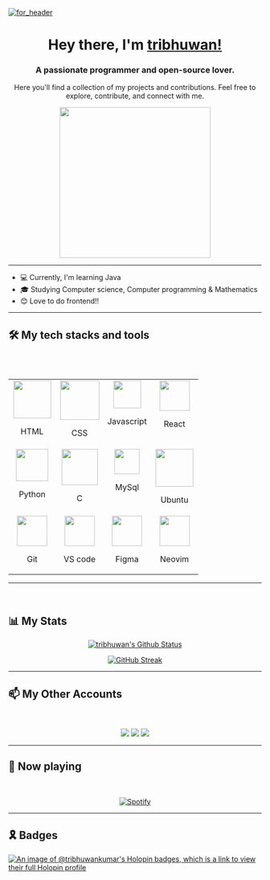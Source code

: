 [![for_header](https://github.com/tribhuwan-kumar/tribhuwan-kumar/assets/118052427/2282e321-3df3-4326-8ac8-822e4448a784)](https://tribhuwan.me)

<div align="center">

# Hey there, I'm [tribhuwan!](https://github.com/tribhuwan-kumar)

</div>


<div align="center">

### A passionate programmer and open-source lover. 
Here you'll find a collection of my projects and contributions. Feel free to explore, contribute, and connect   with me.

</div>

<div align="center">

<img src="https://github.com/tribhuwan-kumar/tribhuwan-kumar/assets/118052427/0ab9e775-4ba0-4a96-8516-c3b136328b75" width="300px">

</div>
<hr>
<div align="left">

- 💻 Currently, I'm learning Java
- 🎓 Studying Computer science, Computer programming & Mathematics
- 😊 Love to do frontend!!
 
</div>
<hr>

## 🛠️ My tech stacks and tools 
<br>
<table align="center">
  <tbody>
    <tr valign="top">
      <td width="25%" align="center">
        <img height="75px" src="https://cdn.svgporn.com/logos/html-5.svg">
        <p align="bottom"> HTML</p>
      </td>
      <td width="25%" align="center">
        <img height="78px" src="https://cdn.svgporn.com/logos/css-3.svg">
        <p align="bottom"> CSS</p>
      </td>
      <td width="25%" align="center">
        <img height="55px" src="https://cdn.svgporn.com/logos/javascript.svg">
        <p align="bottom"> Javascript</p>
      </td>
      <td width="25%" align="center">
        <img height="60px" src="https://cdn4.iconfinder.com/data/icons/logos-3/600/React.js_logo-512.png">
        <p align="bottom"> React</p>
      </td>
      <br>
    </tr>
    <tr valign="top">
      <td width="25%" align="center">
        <img height="64px" src="https://cdn4.iconfinder.com/data/icons/logos-and-brands/512/267_Python_logo-128.png">
        <p align="bottom"> Python</p>
      </td>
      <td width="25%" align="center">
        <img height="72px" src="https://upload.wikimedia.org/wikipedia/commons/1/18/C_Programming_Language.svg">
        <p align="bottom"> C</p>
      </td>
      <td width="25%" align="center">
        <img height="50px" src="https://upload.wikimedia.org/wikipedia/commons/0/0a/MySQL_textlogo.svg">
        <p align="bottom"> MySql</p>
      </td>
     <td width="25%" align="center">
        <img height="75px" src="https://github.com/tribhuwan-kumar/tribhuwan-kumar/assets/118052427/8aa83ab2-44ed-4f68-b4b7-0cdd6d5d58e6">
        <p align="bottom"> Ubuntu</p>
     </td>
    </tr>
    <tr valign="top">
          <td width="25%" align="center">
        <img height="60px" src="https://cdn.svgporn.com/logos/git-icon.svg">
        <p align="bottom"> Git</p>
      </td>
      <td width="25%" align="center">
        <img height="60px" src="https://upload.wikimedia.org/wikipedia/commons/9/9a/Visual_Studio_Code_1.35_icon.svg">
        <p align="bottom"> VS code</p>
      </td> 
      <td width="25%" align="center">
        <img height="60px" src="https://upload.wikimedia.org/wikipedia/commons/3/33/Figma-logo.svg">
        <p align="bottom"> Figma</p>
      </td>
      <td width="25%" align="center">
        <img height="60px" src="https://upload.wikimedia.org/wikipedia/commons/3/3a/Neovim-mark.svg">
        <p align="bottom"> Neovim</p>
      </td>
    </tr>
  </tbody>
</table>
<hr>
<br>


## 📊 My Stats
<div align = "center">

[![tribhuwan's Github Status](https://github-readme-stats.vercel.app/api?username=tribhuwan-kumar&show_icons=true&title_color=bd3ef8&icon_color=F9826C&text_color=E6EDF3&bg_color=0D1117&hide_border=true)](https://tribhuwan.me/)

</div>

<div align= "center">
 
 [![GitHub Streak](https://github-readme-streak-stats-silk-tau.vercel.app?user=tribhuwan-kumar&currStreakNum=ac4ed8&fire=red&sideLabels=c64aff&date_format=[Y.]n.j&theme=dark&ring=ff6c53&currStreakLabel=E04173&card_width=470&background=0D1117&hide_border=true)](https://tribhuwan.me/)

</div>

<hr>

<div>

## 📫 My Other Accounts
<br>
<p align="center">
<a href="https://www.linkedin.com/in/tribhuwan-kumar-7b6049289/"><img src="https://img.shields.io/badge/linkedin-%238500c2.svg?&style=for-the-badge&logo=linkedin&logoColor=white"></a>
<a href="https://instagram.com/tribhuwan.1"><img src="https://img.shields.io/badge/instagram-%23E4405F.svg?&style=for-the-badge&logo=instagram&logoColor=white"></a>
<a href="https://twitter.com/tribhuwan_1"><img src="https://img.shields.io/badge/twitter-%238500c2.svg?&style=for-the-badge&logo=twitter&logoColor=white"></a>
</p>
        
</div>

<hr>

## 🎵 Now playing

<br>

<div align= "center">
 
[![Spotify](https://spotify-readme-six-beta.vercel.app/api?theme=dark&rainbow=true&scan=true)](https://open.spotify.com/user/31q65pv2oibyco762iasacndfgeq)

</div>

<hr>

## 🎗️ Badges
[![An image of @tribhuwankumar's Holopin badges, which is a link to view their full Holopin profile](https://holopin.me/tribhuwankumar)](https://holopin.io/@tribhuwankumar)

